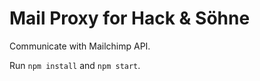 # Mail Proxy for Hack & Söhne 

Communicate with Mailchimp API.

Run ```npm install``` and ```npm start```.